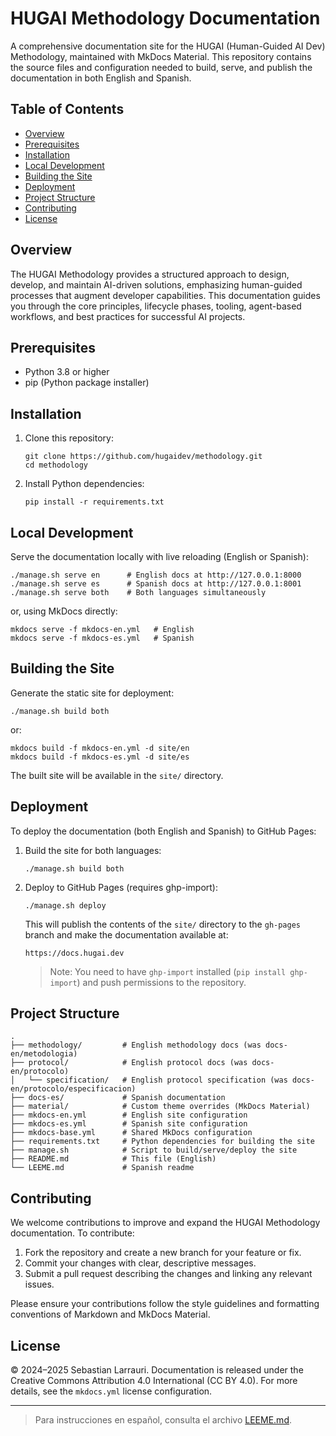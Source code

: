 # HUGAI Methodology Documentation

A comprehensive documentation site for the HUGAI (Human-Guided AI Dev) Methodology, maintained with MkDocs Material. This repository contains the source files and configuration needed to build, serve, and publish the documentation in both English and Spanish.

Table of Contents
-----------------
- [Overview](#overview)
- [Prerequisites](#prerequisites)
- [Installation](#installation)
- [Local Development](#local-development)
- [Building the Site](#building-the-site)
- [Deployment](#deployment)
- [Project Structure](#project-structure)
- [Contributing](#contributing)
- [License](#license)

Overview
--------

The HUGAI Methodology provides a structured approach to design, develop, and maintain AI-driven solutions, emphasizing human-guided processes that augment developer capabilities. This documentation guides you through the core principles, lifecycle phases, tooling, agent-based workflows, and best practices for successful AI projects.

Prerequisites
-------------

- Python 3.8 or higher
- pip (Python package installer)

Installation
------------

1. Clone this repository:

       git clone https://github.com/hugaidev/methodology.git
       cd methodology

2. Install Python dependencies:

       pip install -r requirements.txt

Local Development
-----------------

Serve the documentation locally with live reloading (English or Spanish):

    ./manage.sh serve en      # English docs at http://127.0.0.1:8000
    ./manage.sh serve es      # Spanish docs at http://127.0.0.1:8001
    ./manage.sh serve both    # Both languages simultaneously

or, using MkDocs directly:

    mkdocs serve -f mkdocs-en.yml   # English
    mkdocs serve -f mkdocs-es.yml   # Spanish

Building the Site
-----------------

Generate the static site for deployment:

    ./manage.sh build both

or:

    mkdocs build -f mkdocs-en.yml -d site/en
    mkdocs build -f mkdocs-es.yml -d site/es

The built site will be available in the `site/` directory.

Deployment
----------

To deploy the documentation (both English and Spanish) to GitHub Pages:

1. Build the site for both languages:

       ./manage.sh build both

2. Deploy to GitHub Pages (requires ghp-import):

       ./manage.sh deploy

   This will publish the contents of the `site/` directory to the `gh-pages` branch and make the documentation available at:

       https://docs.hugai.dev

   > Note: You need to have `ghp-import` installed (`pip install ghp-import`) and push permissions to the repository.

Project Structure
-----------------

    .
    ├── methodology/         # English methodology docs (was docs-en/metodologia)
    ├── protocol/            # English protocol docs (was docs-en/protocolo)
    │   └── specification/   # English protocol specification (was docs-en/protocolo/especificacion)
    ├── docs-es/             # Spanish documentation
    ├── material/            # Custom theme overrides (MkDocs Material)
    ├── mkdocs-en.yml        # English site configuration
    ├── mkdocs-es.yml        # Spanish site configuration
    ├── mkdocs-base.yml      # Shared MkDocs configuration
    ├── requirements.txt     # Python dependencies for building the site
    ├── manage.sh            # Script to build/serve/deploy the site
    ├── README.md            # This file (English)
    └── LEEME.md             # Spanish readme

Contributing
------------

We welcome contributions to improve and expand the HUGAI Methodology documentation. To contribute:

1. Fork the repository and create a new branch for your feature or fix.
2. Commit your changes with clear, descriptive messages.
3. Submit a pull request describing the changes and linking any relevant issues.

Please ensure your contributions follow the style guidelines and formatting conventions of Markdown and MkDocs Material.

License
-------

© 2024–2025 Sebastian Larrauri. Documentation is released under the Creative Commons Attribution 4.0 International (CC BY 4.0). For more details, see the `mkdocs.yml` license configuration.

---

> Para instrucciones en español, consulta el archivo [LEEME.md](LEEME.md).
